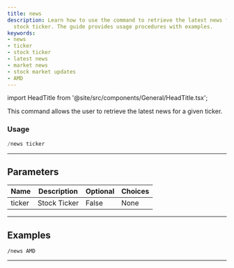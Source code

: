 ```yaml
---
title: news
description: Learn how to use the command to retrieve the latest news for a given
  stock ticker. The guide provides usage procedures with examples.
keywords:
- news
- ticker
- stock ticker
- latest news
- market news
- stock market updates
- AMD
---
```


import HeadTitle from '@site/src/components/General/HeadTitle.tsx';

<HeadTitle title="news - General - Telegram - Reference | OpenBB Bot Docs" />

This command allows the user to retrieve the latest news for a given ticker.

### Usage

```python wordwrap
/news ticker
```

---

## Parameters

| Name | Description | Optional | Choices |
| ---- | ----------- | -------- | ------- |
| ticker | Stock Ticker | False | None |


---

## Examples

```
/news AMD
```
---

